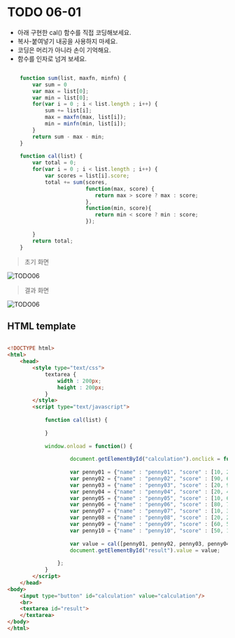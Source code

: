 ﻿TODO 06-01
========

* 아래 구현한 cal() 함수를 직접 코딩해보세요.
* 복사-붙여넣기 내공을 사용하지 마세요.
* 코딩은 머리가 아니라 손이 기억해요.
* 함수를 인자로 넘겨 보세요.

```javascript

	function sum(list, maxfn, minfn) {
		var sum = 0
		var max = list[0];
		var min = list[0];
		for(var i = 0 ; i < list.length ; i++) {
			sum += list[i];
			max = maxfn(max, list[i]);
			min = minfn(min, list[i]);
		}
		return sum - max - min;
	}
	
	function cal(list) {
		var total = 0;				
		for(var i = 0 ; i < list.length ; i++) {
			var scores = list[i].score;	
			total += sum(scores, 
						 function(max, score) {
							return max > score ? max : score;
						 },
						 function(min, score){
							return min < score ? min : score;
						 });
						 
		}								
		return total;
	}


```

> 초기 화면

![TODO06](https://github.com/ByungChangYoo/clipsoft/blob/master/javascript/08/todo/images/todo_01.png)


>  결과 화면

![TODO06](https://github.com/ByungChangYoo/clipsoft/blob/master/javascript/08/todo/images/todo_01_result.png)

## HTML template

```html

<!DOCTYPE html> 
<html>
	<head>
		<style type="text/css">
			textarea {
				width : 200px;
				height : 200px;
			}
		</style>
		<script type="text/javascript">
		
			function cal(list) {
			
			}
			
			window.onload = function() {
			
					document.getElementById("calculation").onclick = function() {
					
					var penny01 = {"name" : "penny01", "score" : [10, 20, 30, 50]};
					var penny02 = {"name" : "penny02", "score" : [90, 60, 50, 20]};
					var penny03 = {"name" : "penny03", "score" : [20, 90, 50, 80]};
					var penny04 = {"name" : "penny04", "score" : [20, 40, 50, 80]};
					var penny05 = {"name" : "penny05", "score" : [10, 60, 20, 70]};
					var penny06 = {"name" : "penny06", "score" : [80, 70, 60, 50]};
					var penny07 = {"name" : "penny07", "score" : [10, 30, 40, 90]};
					var penny08 = {"name" : "penny08", "score" : [20, 20, 90, 40]};
					var penny09 = {"name" : "penny09", "score" : [60, 50, 20, 10]};
					var penny10 = {"name" : "penny10", "score" : [50, 10, 80, 20]};
					
					var value = cal([penny01, penny02, penny03, penny04, penny05, penny06, penny07, penny08, penny09, penny10]);
					document.getElementById("result").value = value;
					
				};
			}			
		</script>
	</head>
<body>               
	<input type="button" id="calculation" value="calculation"/>
    <br>	
    <textarea id="result">
	</textarea>
</body>
</html>

```
